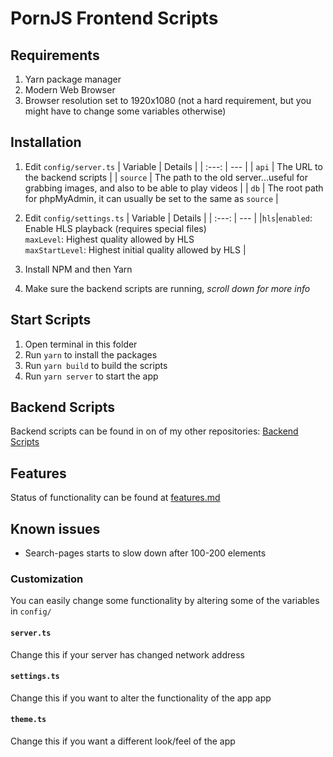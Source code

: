# PornJS Frontend Scripts

## Requirements

1. Yarn package manager
2. Modern Web Browser
3. Browser resolution set to 1920x1080 (not a hard requirement, but you might have to change some variables otherwise)

## Installation

1. Edit `config/server.ts`
   | Variable | Details |
   | :---: | --- |
   | `api` | The URL to the backend scripts |
   | `source` | The path to the old server...useful for grabbing images, and also to be able to play videos |
   | `db` | The root path for phpMyAdmin, it can usually be set to the same as `source` |

2. Edit `config/settings.ts`
   | Variable | Details |
   | :---: | --- |
   |`hls`|`enabled`: Enable HLS playback (requires special files)<br/>`maxLevel`: Highest quality allowed by HLS<br/>`maxStartLevel`: Highest initial quality allowed by HLS |

3. Install NPM and then Yarn
4. Make sure the backend scripts are running, _scroll down for more info_

## Start Scripts

1. Open terminal in this folder
2. Run `yarn` to install the packages
3. Run `yarn build` to build the scripts
4. Run `yarn server` to start the app

## Backend Scripts

Backend scripts can be found in on of my other repositories: [Backend Scripts](https://github.com/asusguy94/Porn-Organizer-api)

## Features

Status of functionality can be found at [features.md](FEATURES.md)

## Known issues

-   Search-pages starts to slow down after 100-200 elements

### Customization

You can easily change some functionality by altering some of the variables in `config/`

#### `server.ts`

Change this if your server has changed network address

#### `settings.ts`

Change this if you want to alter the functionality of the app app

#### `theme.ts`

Change this if you want a different look/feel of the app
